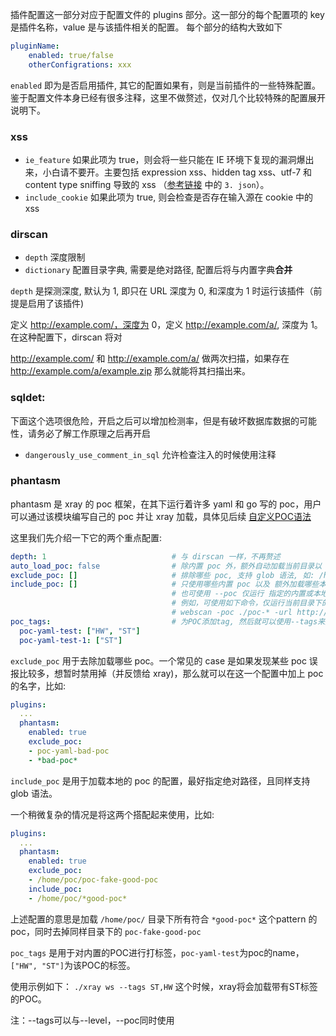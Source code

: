 插件配置这一部分对应于配置文件的 plugins 部分。这一部分的每个配置项的 key 是插件名称，value 是与该插件相关的配置。
每个部分的结构大致如下

```yaml
pluginName:
    enabled: true/false
    otherConfigrations: xxx
```

`enabled` 即为是否启用插件, 其它的配置如果有，则是当前插件的一些特殊配置。鉴于配置文件本身已经有很多注释，这里不做赘述，仅对几个比较特殊的配置展开说明下。

### xss

+ `ie_feature` 如果此项为 true，则会将一些只能在 IE 环境下复现的漏洞爆出来，小白请不要开。主要包括 expression xss、hidden tag xss、utf-7 和 content type sniffing 导致的 xss （[参考链接](https://mp.weixin.qq.com/s?__biz=MzI5MzY2MzM0Mw==&mid=2247484070&idx=1&sn=673e20a08d9ae6c3de60ca48110b920a) 中的 `3. json`）。
+ `include_cookie` 如果此项为 true, 则会检查是否存在输入源在 cookie 中的 xss

### dirscan
+ `depth` 深度限制
+ `dictionary` 配置目录字典, 需要是绝对路径, 配置后将与内置字典**合并**

`depth` 是探测深度, 默认为 1, 即只在 URL 深度为 0, 和深度为 1 时运行该插件（前提是启用了该插件)

定义 http://example.com/，深度为 0，定义 http://example.com/a/, 深度为 1。 在这种配置下，dirscan 将对 

http://example.com/ 和 http://example.com/a/ 做两次扫描，如果存在 http://example.com/a/example.zip 那么就能将其扫描出来。

### sqldet:

下面这个选项很危险，开启之后可以增加检测率，但是有破坏数据库数据的可能性，请务必了解工作原理之后再开启
+ `dangerously_use_comment_in_sql` 允许检查注入的时候使用注释

### phantasm

phantasm 是 xray 的 poc 框架，在其下运行着许多 yaml 和 go 写的 poc，用户可以通过该模块编写自己的 poc 并让 xray 加载，具体见后续 [自定义POC语法](guide/poc.md)

这里我们先介绍一下它的两个重点配置:

```yaml
depth: 1                            # 与 dirscan 一样，不再赘述
auto_load_poc: false                # 除内置 poc 外，额外自动加载当前目录以 "poc-" 为文件名前缀的POC文件，等同于在 include_poc 中增加 "./poc-*"
exclude_poc: []                     # 排除哪些 poc, 支持 glob 语法, 如: /home/poc/*thinkphp* 或 poc-yaml-weblogic*
include_poc: []                     # 只使用哪些内置 poc 以及 额外加载哪些本地 poc, 支持 glob 语法, 如："*weblogic*" 或 "/home/poc/*"
                                    # 也可使用 --poc 仅运行 指定的内置或本地 poc，进行测试。
                                    # 例如，可使用如下命令，仅运行当前目录下的 poc 且 不运行内置 poc 进行测试：
                                    # webscan -poc ./poc-* -url http://example.com
poc_tags:                           # 为POC添加tag, 然后就可以使用--tags来选择启动哪些POC。poc-yaml-test为poc的name，[]中的内容为该POC对应的标签
  poc-yaml-test: ["HW", "ST"]
  poc-yaml-test-1: ["ST"]    
```

`exclude_poc` 用于去除加载哪些 poc。一个常见的 case 是如果发现某些 poc 误报比较多，想暂时禁用掉（并反馈给 xray)，那么就可以在这一个配置中加上 poc 的名字，比如:

```yaml
plugins:
  ...
  phantasm:
    enabled: true
    exclude_poc:
    - poc-yaml-bad-poc
    - *bad-poc*
```

`include_poc` 是用于加载本地的 poc 的配置，最好指定绝对路径，且同样支持 glob 语法。

一个稍微复杂的情况是将这两个搭配起来使用，比如:

```yaml
plugins:
  ...
  phantasm:
    enabled: true
    exclude_poc:
    - /home/poc/poc-fake-good-poc
    include_poc:
    - /home/poc/*good-poc*
```

上述配置的意思是加载 `/home/poc/` 目录下所有符合 `*good-poc*` 这个pattern 的poc，同时去掉同样目录下的 `poc-fake-good-poc`

`poc_tags` 是用于对内置的POC进行打标签，`poc-yaml-test`为poc的name，`["HW", "ST"]`为该POC的标签。

使用示例如下：
`./xray ws --tags ST,HW`
这个时候，xray将会加载带有ST标签的POC。

注：--tags可以与--level，--poc同时使用
